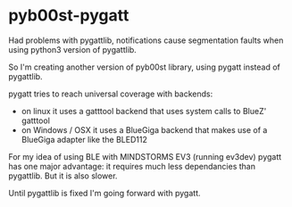 # pyb00st-pygatt

Had problems with pygattlib, notifications cause segmentation faults when using
python3 version of pygattlib.

So I'm creating another version of pyb00st library, using pygatt instead of pygattlib.

pygatt tries to reach universal coverage with backends:
- on linux it uses a gatttool backend that uses system calls to BlueZ' gatttool
- on Windows / OSX it uses a BlueGiga backend that makes use of a BlueGiga adapter like the BLED112

For my idea of using BLE with MINDSTORMS EV3 (running ev3dev) pygatt has one major advantage: it
requires much less dependancies than pygattlib. But it is also slower.

Until pygattlib is fixed I'm going forward with pygatt.
